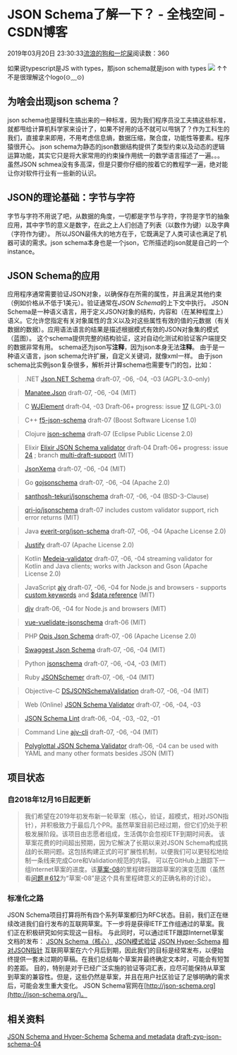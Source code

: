 
# JSON Schema了解一下？ - 全栈空间 - CSDN博客

2019年03月20日 23:30:33[流浪的狗和一坨屎](https://me.csdn.net/github_38885296)阅读数：360


如果说typescript是JS with types，那json schema就是json with types
![](https://img-blog.csdnimg.cn/2019032022482784.png?x-oss-process=image/watermark,type_ZmFuZ3poZW5naGVpdGk,shadow_10,text_aHR0cHM6Ly9qaW1teS5ibG9nLmNzZG4ubmV0,size_16,color_FFFFFF,t_70)
↑↑ 不是很理解这个logo(⊙﹏⊙)
## 为啥会出现json schema？
json schema也是理科生搞出来的一种标准，因为我们程序员没工夫搞这些标准，就都甩给计算机科学家来设计了，如果不好用的话不就可以甩锅了？作为工科生的我们，直接拿来即用，不用考虑信息熵，数据压缩，聚合度，功能性等要素。程序猿很开心。
json schema为静态的json数据结构提供了类型约束以及动态的逻辑运算功能，其实它只是将大家常用的约束操作用统一的数学语言描述了一遍。。。
虽然JSON schmea没有多高深，但是只要你仔细的按着它的教程学一遍，绝对能让你对软件行业有一些新的认识。
## JSON的理论基础：字节与字符
字节与字符不用说了吧，从数据的角度，一切都是字节与字符，字符是字节的抽象应用，其中字节的意义是数字，在此之上人们创造了列表（以数作为键）以及字典（字符作为键）。
所以JSON最伟大的地方在于，它既满足了人类可读也满足了机器可读的需求。json schema本身也是一个json，它所描述的json就是自己的一个instance。
## JSON Schema的应用
应用程序通常需要验证JSON对象，以确保存在所需的属性，并且满足其他约束（例如价格从不低于1美元）。验证通常在*JSON Schema*的上下文中执行。
JSON Schema是一种语义语言，用于定义JSON对象的结构，内容和（在某种程度上）语义。它允许您指定有关对象属性的含义以及对这些属性有效的值的元数据（有关数据的数据）。应用语法语言的结果是描述根据模式有效的JSON对象集的模式（蓝图）。
这个schema提供完整的结构验证，这对自动化测试和验证客户端提交的数据非常有用。
schema还为json写**注释**，因为json本身无法**注释**。
由于是一种语义语言，json schema允许扩展，自定义关键词，就像xml一样。
由于json schema比实例json复杂很多，解析并计算schema也需要专门的包，比如：
> .NET
> [Json.NET Schema](https://www.newtonsoft.com/jsonschema)
> draft-07, -06, -04, -03
> (AGPL-3.0-only)

> [Manatee.Json](https://github.com/gregsdennis/Manatee.Json)
> draft-07, -06, -04
> (MIT)

> C
> [WJElement](https://github.com/netmail-open/wjelement)
> draft-04, -03
> Draft-06+ progress: issue
> [17](https://github.com/netmail-open/wjelement/issues/17#issuecomment-390899432)
> (LGPL-3.0)

> C++
> [f5-json-schema](https://github.com/KayEss/json-schema)
> draft-07
> (Boost Software License 1.0)

> Clojure
> [json-schema](https://github.com/luposlip/json-schema)
> draft-07
> (Eclipse Public License 2.0)

> Elixir
> [Elixir JSON Schema validator](https://github.com/jonasschmidt/ex_json_schema)
> draft-04
> Draft-06+ progress: issue
> [24](https://github.com/jonasschmidt/ex_json_schema/issues/24)
> ; branch
> [multi-draft-support](https://github.com/jonasschmidt/ex_json_schema/tree/multi-draft-support)
> (MIT)

> [JsonXema](https://github.com/hrzndhrn/json_xema)
> draft-07, -06, -04
> (MIT)

> Go
> [gojsonschema](https://github.com/xeipuuv/gojsonschema)
> draft-07, -06, -04
> (Apache 2.0)

> [santhosh-tekuri/jsonschema](https://github.com/santhosh-tekuri/jsonschema)
> draft-07, -06, -04
> (BSD-3-Clause)

> [qri-io/jsonschema](https://github.com/qri-io/jsonschema)
> draft-07
> includes custom validator support, rich error returns (MIT)

> Java
> [everit-org/json-schema](https://github.com/everit-org/json-schema)
> draft-07, -06, -04
> (Apache License 2.0)

> [Justify](https://github.com/leadpony/justify)
> draft-07
> (Apache License 2.0)

> Kotlin
> [Medeia-validator](https://github.com/worldturner/medeia-validator)
> draft-07, -06, -04
> streaming validator for Kotlin and Java clients; works with Jackson and Gson (Apache License 2.0)

> JavaScript
> [ajv](https://github.com/epoberezkin/ajv)
> draft-07, -06, -04
> for Node.js and browsers - supports
> [custom keywords](https://github.com/epoberezkin/ajv-keywords)
> and
> [$data reference](https://github.com/json-schema-org/json-schema-spec/issues/51)
> (MIT)

> [djv](https://github.com/korzio/djv)
> draft-06, -04
> for Node.js and browsers (MIT)

> [vue-vuelidate-jsonschema](https://github.com/mokkabonna/vue-vuelidate-jsonschema)
> draft-06
> (MIT)

> PHP
> [Opis Json Schema](https://github.com/opis/json-schema)
> draft-07, -06
> (Apache License 2.0)

> [Swaggest Json Schema](https://github.com/swaggest/php-json-schema)
> draft-07, -06, -04
> (MIT)

> Python
> [jsonschema](https://github.com/Julian/jsonschema)
> draft-07, -06, -04, -03
> (MIT)

> Ruby
> [JSONSchemer](https://github.com/davishmcclurg/json_schemer)
> draft-07, -06, -04
> (MIT)

> Objective-C
> [DSJSONSchemaValidation](https://github.com/dashevo/JSONSchemaValidation)
> draft-07, -06, -04
> (MIT)

> Web (Online)
> [JSON Schema Validator](https://www.jsonschemavalidator.net/)
> draft-07, -06, -04, -03

> [JSON Schema Lint](http://jsonschemalint.com/)
> draft-06, -04, -03, -02, -01

> Command Line
> [ajv-cli](https://www.npmjs.com/package/ajv-cli)
> draft-07, -06, -04
> (MIT)

> [Polyglottal JSON Schema Validator](https://www.npmjs.com/package/pajv)
> draft-06, -04
> can be used with YAML and many other formats besides JSON (MIT)


## 项目状态
### 自2018年12月16日起更新
> 我们希望在2019年初发布新一轮草案（核心，验证，超模式，相对JSON指针），并积极致力于最后几个PR。虽然草案目前已经过期，但它们仍处于积极发展阶段。该项目由志愿者组成，生活偶尔会忽视IETF到期时间表。
该草案花费的时间超出预期，因为它解决了长期以来对JSON Schema构成挑战的长期问题。这包括构建正式的可扩展性机制，以便我们可以更轻松地绘制一条线来完成Core和Validation规范的内容。
可以在GitHub上跟踪下一组Internet草案的进度。该[草案-08](https://github.com/json-schema-org/json-schema-spec/milestone/6)的里程碑将跟踪草案的演变范围（虽然看[问题＃612](https://github.com/json-schema-org/json-schema-spec/issues/612)为“草案-08”是这个具有里程碑意义的正确名称的讨论）。
### 标准化之路
JSON Schema项目打算将所有四个系列草案都归为RFC状态。目前，我们正在继续改进我们自行发布的互联网草案。下一步将是获得IETF工作组通过的草案。我们正在积极研究如何实现这一目标。
与此同时，可以通过IETF跟踪Internet草案文档的发布：
[JSON Schema（核心）](https://datatracker.ietf.org/doc/draft-handrews-json-schema/)
[JSON模式验证](https://datatracker.ietf.org/doc/draft-handrews-json-schema-validation/)
[JSON Hyper-Schema](https://datatracker.ietf.org/doc/draft-handrews-json-schema-hyperschema/)
[相对JSON指针](https://datatracker.ietf.org/doc/draft-handrews-relative-json-pointer/)
互联网草案在六个月后到期，因此我们的目标是经常发布，以便始终提供一套未过期的草稿。在我们总结每个草案并最终确定文本时，可能会有短暂的差距。
目的，特别是对于已经广泛实施的验证等词汇表，应尽可能保持从草案到草案的兼容性。但是，这些仍然是草案，并且在用户社区验证了足够明确的需求后，可能会发生重大变化。
JSON Schema官网在[http://json-schema.org](http://json-schema.org/)。

## 相关资料

[JSON Schema and Hyper-Schema](http://json-schema.org/)
[Schema and metadata](https://en.wikipedia.org/wiki/JSON#JSON_Schema)
[draft-zyp-json-schema-04](http://tools.ietf.org/html/draft-zyp-json-schema-04)

